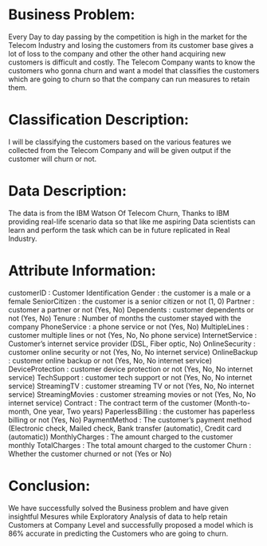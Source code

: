 # Business Problem:
Every Day to day passing by the competition is high in the market for the Telecom Industry and losing the customers from its customer base gives a lot of loss to the company and other the other hand acquiring new customers is difficult and costly. The Telecom Company wants to know the customers who gonna churn and want a model that classifies the customers which are going to churn so that the company can run measures to retain them.
# Classification Description:
I will be classifying the customers based on the various features we collected from the Telecom Company and will be given output if the customer will churn or not.
# Data Description:
The data is from the IBM Watson Of Telecom Churn, Thanks to IBM providing real-life scenario data so that like me aspiring Data scientists can learn and perform the task which can be in future replicated in Real Industry.
# Attribute Information:
customerID : Customer Identification
Gender : the customer is a male or a female
SeniorCitizen : the customer is a senior citizen or not (1, 0)
Partner : customer a partner or not (Yes, No)
Dependents : customer dependents or not (Yes, No)
Tenure : Number of months the customer stayed with the company
PhoneService : a phone service or not (Yes, No)
MultipleLines : customer multiple lines or not (Yes, No, No phone service)
InternetService : Customer’s internet service provider (DSL, Fiber optic, No)
OnlineSecurity : customer online security or not (Yes, No, No internet service)
OnlineBackup : customer online backup or not (Yes, No, No internet service)
DeviceProtection : customer device protection or not (Yes, No, No internet service)
TechSupport : customer tech support or not (Yes, No, No internet service)
StreamingTV : customer streaming TV or not (Yes, No, No internet service)
StreamingMovies : customer streaming movies or not (Yes, No, No internet service)
Contract : The contract term of the customer (Month-to-month, One year, Two years)
PaperlessBilling : the customer has paperless billing or not (Yes, No)
PaymentMethod : The customer’s payment method (Electronic check, Mailed check, Bank transfer (automatic), Credit card (automatic))
MonthlyCharges : The amount charged to the customer monthly
TotalCharges : The total amount charged to the customer
Churn : Whether the customer churned or not (Yes or No)

# Conclusion:
We have successfully solved the Business problem and have given insightful Mesures while Exploratory Analysis of data to help retain Customers at Company Level and successfully proposed a model which is 86% accurate in predicting the Customers who are going to churn.
